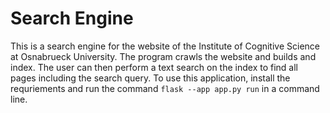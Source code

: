 # Search Engine

This is a search engine for the website of the Institute of Cognitive Science at Osnabrueck University. The program crawls the website and builds and index. The user can then perform a text search on the index to find all pages including the search query. To use this application, install the requriements and run the command ```flask --app app.py run``` in a command line. 